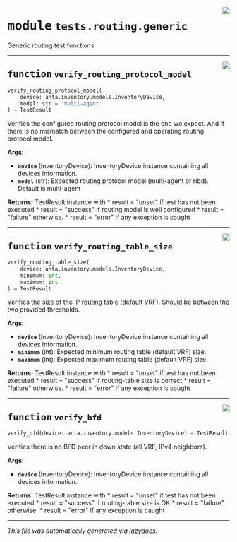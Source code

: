 <!-- markdownlint-disable -->

<a href="../../anta/tests/routing/generic.py#L0"><img align="right" style="float:right;" src="https://img.shields.io/badge/-source-cccccc?style=flat-square"></a>

# <kbd>module</kbd> `tests.routing.generic`
Generic routing test functions


---

<a href="../../anta/tests/routing/generic.py#L8"><img align="right" style="float:right;" src="https://img.shields.io/badge/-source-cccccc?style=flat-square"></a>

## <kbd>function</kbd> `verify_routing_protocol_model`

```python
verify_routing_protocol_model(
    device: anta.inventory.models.InventoryDevice,
    model: str = 'multi-agent'
) → TestResult
```

Verifies the configured routing protocol model is the one we expect. And if there is no mismatch between the configured and operating routing protocol model.



**Args:**

 - <b>`device`</b> (InventoryDevice):  InventoryDevice instance containing all devices information.
 - <b>`model`</b> (str):  Expected routing protocol model (multi-agent or ribd). Default is multi-agent



**Returns:**
 TestResult instance with * result = "unset" if test has not been executed * result = "success" if routing model is well configured * result = "failure" otherwise. * result = "error" if any exception is caught


---

<a href="../../anta/tests/routing/generic.py#L46"><img align="right" style="float:right;" src="https://img.shields.io/badge/-source-cccccc?style=flat-square"></a>

## <kbd>function</kbd> `verify_routing_table_size`

```python
verify_routing_table_size(
    device: anta.inventory.models.InventoryDevice,
    minimum: int,
    maximum: int
) → TestResult
```

Verifies the size of the IP routing table (default VRF). Should be between the two provided thresholds.



**Args:**

 - <b>`device`</b> (InventoryDevice):  InventoryDevice instance containing all devices information.
 - <b>`minimum`</b> (int):  Expected minimum routing table (default VRF) size.
 - <b>`maximum`</b> (int):  Expected maximum routing table (default VRF) size.



**Returns:**
 TestResult instance with * result = "unset" if test has not been executed * result = "success" if routing-table size is correct * result = "failure" otherwise. * result = "error" if any exception is caught


---

<a href="../../anta/tests/routing/generic.py#L83"><img align="right" style="float:right;" src="https://img.shields.io/badge/-source-cccccc?style=flat-square"></a>

## <kbd>function</kbd> `verify_bfd`

```python
verify_bfd(device: anta.inventory.models.InventoryDevice) → TestResult
```

Verifies there is no BFD peer in down state (all VRF, IPv4 neighbors).



**Args:**

 - <b>`device`</b> (InventoryDevice):  InventoryDevice instance containing all devices information.



**Returns:**
 TestResult instance with * result = "unset" if test has not been executed * result = "success" if routing-table size is OK * result = "failure" otherwise. * result = "error" if any exception is caught




---

_This file was automatically generated via [lazydocs](https://github.com/ml-tooling/lazydocs)._

